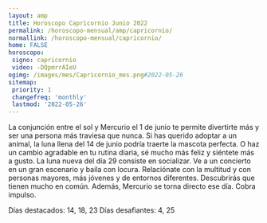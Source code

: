 ```yaml
---
layout: amp
title: Horoscopo Capricornio Junio 2022 
permalink: /horoscopo-mensual/amp/capricornio/
normallink: /horoscopo-mensual/capricornio/
home: FALSE
horoscopo:
 signo: capricornio
 video: -DQpmrrAIeU
ogimg: /images/mes/Capricornio_mes.png#2022-05-26
sitemap:
 priority: 1
 changefreq: 'monthly'
 lastmod: '2022-05-26'
---
```



La conjunción entre el sol y Mercurio el 1 de junio te permite divertirte más y ser una persona más traviesa que nunca. Si has querido adoptar a un animal, la luna llena del 14 de junio podría traerte la mascota perfecta. O haz un cambio agradable en tu rutina diaria, sé mucho más feliz y siéntete más a gusto. La luna nueva del día 29 consiste en socializar. Ve a un concierto en un gran escenario y baila con locura. Relaciónate con la multitud y con personas mayores, más jóvenes y de entornos diferentes. Descubrirás que tienen mucho en común. Además, Mercurio se torna directo ese día. Cobra impulso. 

Días destacados: 14, 18, 23
Días desafiantes: 4, 25